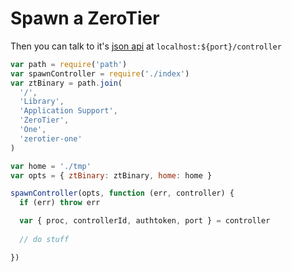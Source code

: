 # Spawn a ZeroTier
Then you can talk to it's [json api](https://github.com/zerotier/ZeroTierOne/tree/master/controller) at `localhost:${port}/controller`

```javascript
var path = require('path')
var spawnController = require('./index')
var ztBinary = path.join(
  '/',
  'Library',
  'Application Support',
  'ZeroTier',
  'One',
  'zerotier-one'
)

var home = './tmp'
var opts = { ztBinary: ztBinary, home: home }

spawnController(opts, function (err, controller) {
  if (err) throw err

  var { proc, controllerId, authtoken, port } = controller
  
  // do stuff

})
```
